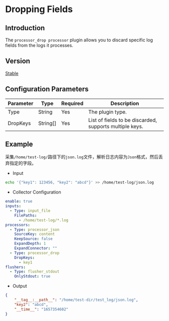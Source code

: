 # Dropping Fields

## Introduction

The `processor_drop processor` plugin allows you to discard specific log fields from the logs it processes.

## Version

[Stable](../stability-level.md)

## Configuration Parameters

| Parameter     | Type     | Required | Description                             |
| ------------- | -------- | -------- | ----------------------------------------- |
| Type          | String   | Yes      | The plugin type.                         |
| DropKeys      | String[] | Yes      | List of fields to be discarded, supports multiple keys. |

## Example

采集`/home/test-log/`路径下的`json.log`文件，解析日志内容为`Json`格式，然后丢弃指定的字段。

* Input

```bash
echo '{"key1": 123456, "key2": "abcd"}' >> /home/test-log/json.log
```

* Collector Configuration

```yaml
enable: true
inputs:
  - Type: input_file
    FilePaths: 
      - /home/test-log/*.log
processors:
  - Type: processor_json
    SourceKey: content
    KeepSource: false
    ExpandDepth: 1
    ExpandConnector: ""
  - Type: processor_drop
    DropKeys: 
      - key1
flushers:
  - Type: flusher_stdout
    OnlyStdout: true
```

* Output

```json
{
    "__tag__:__path__": "/home/test-dir/test_log/json.log",
    "key2": "abcd",
    "__time__": "1657354602"
}
